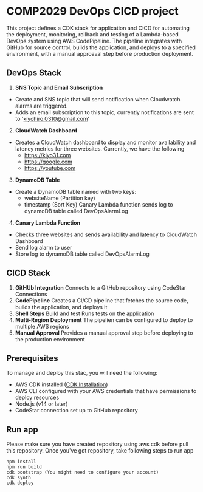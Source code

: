 # COMP2029 DevOps CICD project
This project defines a CDK stack for application and CICD for automating the deployment, monitoring, rollback and testing of a Lambda-based DevOps system using AWS CodePipeline.
The pipeline integrates with GitHub for source control, builds the application, and deploys to a specified environment, with a manual approaval step before production deployment.

## DevOps Stack
1. **SNS Topic and Email Subscription**
- Create and SNS topic that will send notification when Cloudwatch alarms are triggered.
- Adds an email subscription to this topic, currently notifications are sent to 'kiyohiro.0310@gmail.com'

2. **CloudWatch Dashboard**
- Creates a CloudWatch dashboard to display and monitor availability and latency metrics for three websites. Currently, we have the following
  - https://kiyo31.com
  - https://google.com
  - https://youtube.com

3. **DynamoDB Table**
- Create a DynamoDB table named with two keys:
  - websiteName (Partition key)
  - timestamp (Sort Key)
Canary Lambda function sends log to dynamoDB table called DevOpsAlarmLog

4. **Canary Lambda Function**
- Checks three websites and sends availability and latency to CloudWatch Dashboard
- Send log alarm to user
- Store log to dynamoDB table called DevOpsAlarmLog


## CICD Stack
1. **GitHUb Integration**
Connects to a GitHub repository using CodeStar Connections
2. **CodePipeline**
Creates a CI/CD pipeline that fetches the source code, builds the application, and deploys it
3. **Shell Steps**
Build and test Runs tests on the application
4. **Multi-Region Deployment**
The pipelien can be configured to deploy to multiple AWS regions
5. **Manual Approval**
Provides a manual approval step before deploying to the production environment


## Prerequisites
To manage and deploy this stac, you will need the following:
- AWS CDK installed ([CDK Installation](https://docs.aws.amazon.com/cdk/latest/guide/getting_started.html))
- AWS CLI configured with your AWS credentials that have permissions to deploy resources
- Node.js (v14 or later)
- CodeStar connection set up to GitHub repository


## Run app
Please make sure you have created repository using aws cdk before pull this repository.
Once you've got repository, take following steps to run app
```
npm install
npm run build
cdk bootstrap (You might need to configure your account)
cdk synth
cdk deploy
```